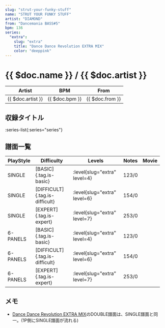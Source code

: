 ```yaml
---
slug: "strut-your-funky-stuff"
name: "STRUT YOUR FUNKY STUFF"
artist: "DIAMOND"
from: "Dancemania BASS#5"
bpm: 136
series:
  "extra":
    slug: "extra"
    title: "Dance Dance Revolution EXTRA MIX"
    color: "deeppink"
---
```


# {{ $doc.name }} / {{ $doc.artist }}

|Artist|BPM|From|
|------|---|----|
|{{ $doc.artist }}|{{ $doc.bpm }}|{{ $doc.from }}|

## 収録タイトル

:series-list{:series="series"}

## 譜面一覧

|PlayStyle|Difficulty|Levels|Notes|Movie|
|---------|----------|------|-----|-----|
|SINGLE|[BASIC]{.tag.is-basic}|:level{slug="extra" level=4}|123/0||
|SINGLE|[DIFFICULT]{.tag.is-difficult}|:level{slug="extra" level=6}|154/0||
|SINGLE|[EXPERT]{.tag.is-expert}|:level{slug="extra" level=7}|253/0||
|6-PANELS|[BASIC]{.tag.is-basic}|:level{slug="extra" level=4}|123/0||
|6-PANELS|[DIFFICULT]{.tag.is-difficult}|:level{slug="extra" level=6}|154/0||
|6-PANELS|[EXPERT]{.tag.is-expert}|:level{slug="extra" level=7}|253/0||

## メモ

- [Dance Dance Revolution EXTRA MIX](/series/extra)のDOUBLE譜面は、SINGLE譜面と同一。(1P側にSINGLE譜面が流れる)
